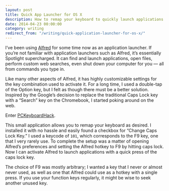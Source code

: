 ```yaml
---
layout: post
title: Quick App Launcher for OS X
description: How to remap your keyboard to quickly launch applications.
date: 2014-04-23 00:00:00
category: writing
redirect_from: "/writing/quick-application-launcher-for-os-x/"
---
```


I’ve been using [Alfred][] for some time now as an application launcher. If you’re not familiar with application launchers such as Alfred, it’s essentially Spotlight supercharged. It can find and launch applications, open files, perform custom web searches, even shut down your computer for you — all from commands you type in.

Like many other aspects of Alfred, it has highly customizable settings for the key combination used to activate it. For a long time, I used a double-tap of the Option key, but I felt as though there must be a better solution. Inspired by the Google’s decision to replace the traditional Caps Lock key with a “Search” key on the Chromebook, I started poking around on the web.

Enter [PCKeyboardHack][].

This small application allows you to remap your keyboard as desired. I installed it with no hassle and easily found a checkbox for “Change Caps Lock Key.” I used a keycode of `101`, which corresponds to the F9 key, one that I very rarely use. To complete the setup was a matter of opening Alfred’s preferences and setting the Alfred hotkey to F9 by hitting caps lock. Now I can activate Alfred to launch applications with a quick press of the caps lock key.

The choice of F9 was mostly arbitrary; I wanted a key that I never or almost never used, as well as one that Alfred could use as a hotkey with a single press. If you use your function keys regularly, it might be wise to seek another unused key.

[Alfred]: http://www.alfredapp.com
[PCKeyboardHack]: https://pqrs.org/macosx/keyremap4macbook/pckeyboardhack.html
